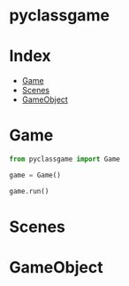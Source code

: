 # pyclassgame

# Index
- [Game](#game)
- [Scenes](#installation)
- [GameObject](#game-object)

# Game

```python
from pyclassgame import Game

game = Game()

game.run()
```

# Scenes

# GameObject